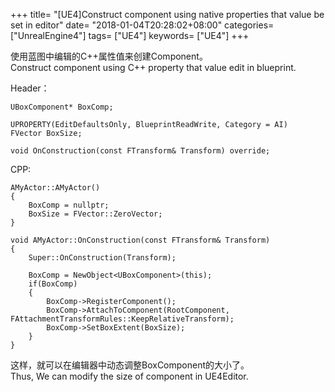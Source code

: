 +++
title= "[UE4]Construct component using native properties that value be set in editor"
date= "2018-01-04T20:28:02+08:00"
categories= ["UnrealEngine4"]
tags= ["UE4"]
keywords= ["UE4"]
+++

使用蓝图中编辑的C++属性值来创建Component。  
Construct component using C++ property that value edit in blueprint.

Header：

    UBoxComponent* BoxComp;
    
    UPROPERTY(EditDefaultsOnly, BlueprintReadWrite, Category = AI)
    FVector BoxSize;
    
    void OnConstruction(const FTransform& Transform) override;
    
CPP:

    AMyActor::AMyActor()
    {
        BoxComp = nullptr;
        BoxSize = FVector::ZeroVector;
    }
    
    void AMyActor::OnConstruction(const FTransform& Transform)
    {
        Super::OnConstruction(Transform);
        
        BoxComp = NewObject<UBoxComponent>(this);
        if(BoxComp)
        {
            BoxComp->RegisterComponent();
            BoxComp->AttachToComponent(RootComponent, FAttachmentTransformRules::KeepRelativeTransform);
            BoxComp->SetBoxExtent(BoxSize);
        }
    }

这样，就可以在编辑器中动态调整BoxComponent的大小了。  
Thus, We can modify the size of component in UE4Editor.